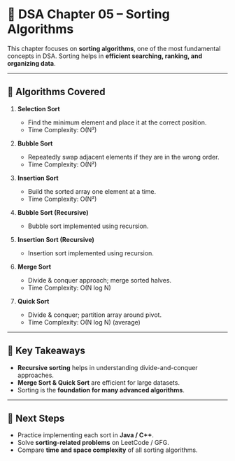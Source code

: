 # 📘 DSA Chapter 05 – Sorting Algorithms

This chapter focuses on **sorting algorithms**, one of the most fundamental concepts in DSA. Sorting helps in **efficient searching, ranking, and organizing data**.

---

## 🔹 Algorithms Covered

1. **Selection Sort**  
   - Find the minimum element and place it at the correct position.  
   - Time Complexity: O(N²)  

2. **Bubble Sort**  
   - Repeatedly swap adjacent elements if they are in the wrong order.  
   - Time Complexity: O(N²)  

3. **Insertion Sort**  
   - Build the sorted array one element at a time.  
   - Time Complexity: O(N²)  

4. **Bubble Sort (Recursive)**  
   - Bubble sort implemented using recursion.  

5. **Insertion Sort (Recursive)**  
   - Insertion sort implemented using recursion.  

6. **Merge Sort**  
   - Divide & conquer approach; merge sorted halves.  
   - Time Complexity: O(N log N)  

7. **Quick Sort**  
   - Divide & conquer; partition array around pivot.  
   - Time Complexity: O(N log N) (average)  

---

## 🔑 Key Takeaways

- **Recursive sorting** helps in understanding divide-and-conquer approaches.  
- **Merge Sort & Quick Sort** are efficient for large datasets.  
- Sorting is the **foundation for many advanced algorithms**.  

---

## 🚀 Next Steps

- Practice implementing each sort in **Java / C++**.  
- Solve **sorting-related problems** on LeetCode / GFG.  
- Compare **time and space complexity** of all sorting algorithms.